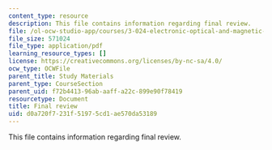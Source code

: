 ```yaml
---
content_type: resource
description: This file contains information regarding final review.
file: /ol-ocw-studio-app/courses/3-024-electronic-optical-and-magnetic-properties-of-materials-spring-2013/d0a720f7231f51975cd1ae570da53189_MIT3_024S13_study5.pdf
file_size: 571024
file_type: application/pdf
learning_resource_types: []
license: https://creativecommons.org/licenses/by-nc-sa/4.0/
ocw_type: OCWFile
parent_title: Study Materials
parent_type: CourseSection
parent_uid: f72b4413-96ab-aaff-a22c-899e90f78419
resourcetype: Document
title: Final review
uid: d0a720f7-231f-5197-5cd1-ae570da53189
---
```

This file contains information regarding final review.
